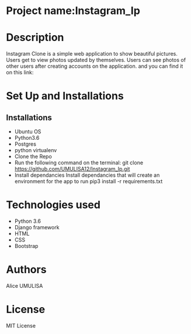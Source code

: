 # Project name:Instagram_Ip

# Description
Instagram Clone is a simple web application to show beautiful pictures. Users get to view photos updated by themselves. Users can see photos of other users after creating accounts on the application. and you can find it on this link:
# Set Up and Installations
## Installations
* Ubuntu OS
* Python3.6
* Postgres
* python virtualenv
* Clone the Repo
* Run the following command on the terminal: git clone https://github.com/UMULISA12/Instagram_Ip.git
* Install dependancies Install dependancies that will create an environment for the app to run pip3 install -r requirements.txt

# Technologies used
* Python 3.6
* Django framework
* HTML
* CSS
* Bootstrap

# Authors
Alice UMULISA

# License
MIT License